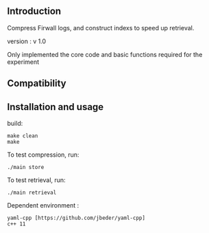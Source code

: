 Introduction
------------

Compress Firwall logs, and construct indexs to speed up retrieval.

version : v 1.0

Only implemented the core code and basic functions required for the experiment


Compatibility
-------------

    
    

Installation and usage
----------------------

build:

    make clean
    make


To test compression, run:

    ./main store

To test retrieval, run:

    ./main retrieval

Dependent environment :

    yaml-cpp [https://github.com/jbeder/yaml-cpp]
    c++ 11


